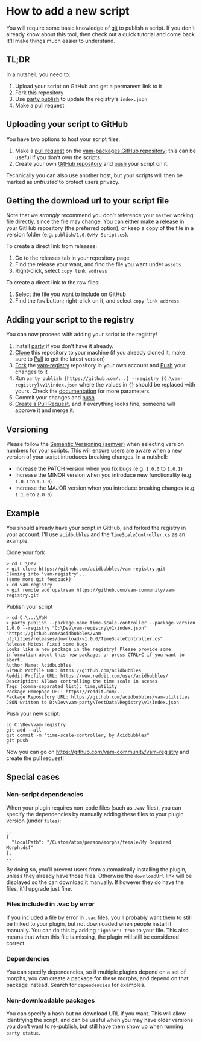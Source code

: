 # How to add a new script

You will require some basic knowledge of [git](https://git-scm.com/) to publish a script. If you don't already know about this tool, then check out a quick tutorial and come back. It'll make things much easier to understand.

## TL;DR

In a nutshell, you need to:

1. Upload your script on GitHub and get a permanent link to it
2. Fork this repository
3. Use [party publish](https://github.com/vam-community/vam-party) to update the registry's `index.json`
4. Make a pull request

## Uploading your script to GitHub

You have two options to host your script files:

1. Make a [pull request](https://help.github.com/en/articles/creating-a-pull-request) on the [vam-packages GitHub repository](https://github.com/vam-community/vam-packages); this can be useful if you don't own the scripts.
2. Create your own [GitHub repository](https://help.github.com/en/articles/create-a-repo) and [push](https://help.github.com/en/articles/pushing-commits-to-a-remote-repository) your script on it.

Technically you can also use another host, but your scripts will then be marked as _untrusted_ to protect users privacy.

## Getting the download url to your script file

Note that we _strongly_ recommend you don't reference your `master` working file directly, since the file may change. You can either make a [release](https://help.github.com/en/articles/creating-releases) in your GitHub repository (the preferred option), or keep a copy of the file in a version folder (e.g. `publish/1.0.0/My Script.cs`).

To create a direct link from releases:

1. Go to the releases tab in your repository page
2. Find the release your want, and find the file you want under `assets`
3. Right-click, select `copy link address`

To create a direct link to the raw files:

1. Select the file you want to include on GitHub
2. Find the `Raw` button; right-click on it, and select `copy link address`

## Adding your script to the registry

You can now proceed with adding your script to the registry!

1. Install [party](https://github.com/vam-community/vam-party) if you don't have it already.
2. [Clone](https://help.github.com/en/articles/cloning-a-repository) this repository to your machine (if you already cloned it, make sure to [Pull](https://help.github.com/en/articles/getting-changes-from-a-remote-repository) to get the latest version)
3. [Fork](https://help.github.com/en/articles/fork-a-repo) the [vam-registry](https://github.com/vam-community/vam-registry) repository in your own account and [Push](https://help.github.com/en/articles/pushing-commits-to-a-remote-repository) your changes to it
4. Run `party publish {https://github.com/...} --registry {C:\vam-registry}\v1\index.json` where the values in `{}` should be replaced with yours. Check the [documentation](https://github.com/vam-community/vam-party/blob/master/USAGE.md#publish) for more parameters.
5. Commit your changes and [push](https://help.github.com/en/articles/pushing-commits-to-a-remote-repository)
6. [Create a Pull Request](https://help.github.com/en/articles/creating-a-pull-request), and if everything looks fine, someone will approve it and merge it.

## Versioning

Please follow the [Semantic Versioning (semver)](https://semver.org/) when selecting version numbers for your scripts. This will ensure users are aware when a new version of your script introduces breaking changes. In a nutshell:

- Increase the PATCH version when you fix bugs (e.g. `1.0.0` to `1.0.1`)
- Increase the MINOR version when you introduce new functionality (e.g. `1.0.1` to `1.1.0`)
- Increase the MAJOR version when you introduce breaking changes (e.g. `1.1.0` to `2.0.0`)

## Example

You should already have your script in GitHub, and forked the registry in your account. I'll use `acidbubbles` and the `TimeScaleController.cs` as an example.

Clone your fork

    > cd C:\Dev
    > git clone https://github.com/acidbubbles/vam-registry.git
    Cloning into 'vam-registry'...
    (some more git feedback)
    > cd vam-registry
    > git remote add upstream https://github.com/vam-community/vam-registry.git

Publish your script

    > cd C:\...\VaM
    > party publish --package-name time-scale-controller --package-version 1.0.0 --registry "C:\Dev\vam-registry\v1\index.json" "https://github.com/acidbubbles/vam-utilities/releases/download/v1.0.0/TimeScaleController.cs"
    Release Notes: Fixed some bugs
    Looks like a new package in the registry! Please provide some information about this new package, or press CTRL+C if you want to abort.
    Author Name: Acidbubbles
    GitHub Profile URL: https://github.com/acidbubbles
    Reddit Profile URL: https://www.reddit.com/user/acidbubbles/
    Description: Allows controlling the time scale in scenes
    Tags (comma-separated list): time,utility
    Package Homepage URL: https://reddit.com/...
    Package Repository URL: https://github.com/acidbubbles/vam-utilities
    JSON written to D:\Dev\vam-party\TestData\Registry\v1\index.json

Push your new script:

    cd C:\Dev\vam-registry
    git add --all
    git commit -m "time-scale-controller, by Acidbubbles"
    git push

Now you can go on https://github.com/vam-community/vam-registry and create the pull request!

## Special cases

### Non-script dependencies

When your plugin requires non-code files (such as `.wav` files), you can specify the dependencies by manually adding these files to your plugin version (under `files`):

    ...
    {
      "localPath": "/Custom/atom/person/morphs/female/My Required Morph.dsf"
    },
    ...

By doing so, you'll prevent users from automatically installing the plugin, unless they already have those files. Otherwise the `downloadUrl` link will be displayed so the can download it manually. If however they do have the files, it'll upgrade just fine.

### Files included in .vac by error

If you included a file by error in `.vac` files, you'll probably want them to still be linked to your plugin, but not downloaded when people install it manually. You can do this by adding `"ignore": true` to your file. This also means that when this file is missing, the plugin will still be considered correct.

### Dependencies

You can specify dependencies, so if multiple plugins depend on a set of morphs, you can create a package for these morphs, and depend on that package instead. Search for `dependencies` for examples.

### Non-downloadable packages

You can specify a hash but no download URL if you want. This will allow identifying the script, and can be useful when you may have older versions you don't want to re-publish, but still have them show up when running `party status`.
